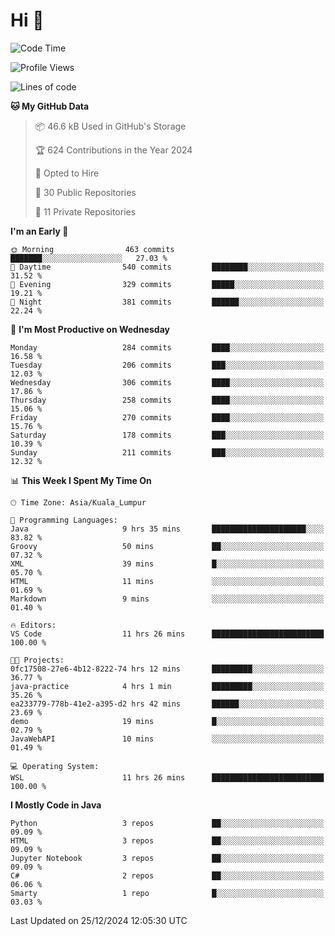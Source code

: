 <h1>Hi 👋</h1>

<!--START_SECTION:waka-->
![Code Time](http://img.shields.io/badge/Code%20Time-815%20hrs%2018%20mins-blue)

![Profile Views](http://img.shields.io/badge/Profile%20Views-1-blue)

![Lines of code](https://img.shields.io/badge/From%20Hello%20World%20I%27ve%20Written-1.3%20million%20lines%20of%20code-blue)

**🐱 My GitHub Data** 

> 📦 46.6 kB Used in GitHub's Storage 
 > 
> 🏆 624 Contributions in the Year 2024
 > 
> 💼 Opted to Hire
 > 
> 📜 30 Public Repositories 
 > 
> 🔑 11 Private Repositories 
 > 
**I'm an Early 🐤** 

```text
🌞 Morning                463 commits         ███████░░░░░░░░░░░░░░░░░░   27.03 % 
🌆 Daytime                540 commits         ████████░░░░░░░░░░░░░░░░░   31.52 % 
🌃 Evening                329 commits         █████░░░░░░░░░░░░░░░░░░░░   19.21 % 
🌙 Night                  381 commits         ██████░░░░░░░░░░░░░░░░░░░   22.24 % 
```
📅 **I'm Most Productive on Wednesday** 

```text
Monday                   284 commits         ████░░░░░░░░░░░░░░░░░░░░░   16.58 % 
Tuesday                  206 commits         ███░░░░░░░░░░░░░░░░░░░░░░   12.03 % 
Wednesday                306 commits         ████░░░░░░░░░░░░░░░░░░░░░   17.86 % 
Thursday                 258 commits         ████░░░░░░░░░░░░░░░░░░░░░   15.06 % 
Friday                   270 commits         ████░░░░░░░░░░░░░░░░░░░░░   15.76 % 
Saturday                 178 commits         ███░░░░░░░░░░░░░░░░░░░░░░   10.39 % 
Sunday                   211 commits         ███░░░░░░░░░░░░░░░░░░░░░░   12.32 % 
```


📊 **This Week I Spent My Time On** 

```text
🕑︎ Time Zone: Asia/Kuala_Lumpur

💬 Programming Languages: 
Java                     9 hrs 35 mins       █████████████████████░░░░   83.82 % 
Groovy                   50 mins             ██░░░░░░░░░░░░░░░░░░░░░░░   07.32 % 
XML                      39 mins             █░░░░░░░░░░░░░░░░░░░░░░░░   05.70 % 
HTML                     11 mins             ░░░░░░░░░░░░░░░░░░░░░░░░░   01.69 % 
Markdown                 9 mins              ░░░░░░░░░░░░░░░░░░░░░░░░░   01.40 % 

🔥 Editors: 
VS Code                  11 hrs 26 mins      █████████████████████████   100.00 % 

🐱‍💻 Projects: 
0fc17508-27e6-4b12-8222-74 hrs 12 mins       █████████░░░░░░░░░░░░░░░░   36.77 % 
java-practice            4 hrs 1 min         █████████░░░░░░░░░░░░░░░░   35.26 % 
ea233779-778b-41e2-a395-d2 hrs 42 mins       ██████░░░░░░░░░░░░░░░░░░░   23.69 % 
demo                     19 mins             █░░░░░░░░░░░░░░░░░░░░░░░░   02.79 % 
JavaWebAPI               10 mins             ░░░░░░░░░░░░░░░░░░░░░░░░░   01.49 % 

💻 Operating System: 
WSL                      11 hrs 26 mins      █████████████████████████   100.00 % 
```

**I Mostly Code in Java** 

```text
Python                   3 repos             ██░░░░░░░░░░░░░░░░░░░░░░░   09.09 % 
HTML                     3 repos             ██░░░░░░░░░░░░░░░░░░░░░░░   09.09 % 
Jupyter Notebook         3 repos             ██░░░░░░░░░░░░░░░░░░░░░░░   09.09 % 
C#                       2 repos             ██░░░░░░░░░░░░░░░░░░░░░░░   06.06 % 
Smarty                   1 repo              █░░░░░░░░░░░░░░░░░░░░░░░░   03.03 % 
```




 Last Updated on 25/12/2024 12:05:30 UTC
<!--END_SECTION:waka-->
